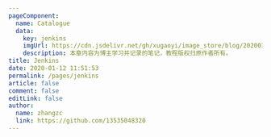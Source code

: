```yaml
---
pageComponent:
  name: Catalogue
  data:
    key: jenkins
    imgUrl: https://cdn.jsdelivr.net/gh/xugaoyi/image_store/blog/20200112120340.png
    description: 本章内容为博主学习并记录的笔记，教程版权归原作者所有。
title: Jenkins
date: 2020-01-12 11:51:53
permalink: /pages/jenkins
article: false
comment: false
editLink: false
author:
  name: zhangzc
  link: https://github.com/13535048320
---
```

